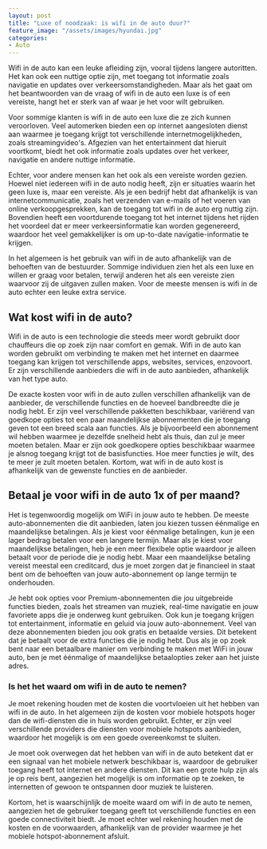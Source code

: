 ```yaml
---
layout: post
title: "Luxe of noodzaak: is wifi in de auto duur?"
feature_image: "/assets/images/hyundai.jpg"
categories:
- Auto
---
```


Wifi in de auto kan een leuke afleiding zijn, vooral tijdens langere autoritten. Het kan ook een nuttige optie zijn, met toegang tot informatie zoals navigatie en updates over verkeersomstandigheden. Maar als het gaat om het beantwoorden van de vraag of wifi in de auto een luxe is of een vereiste, hangt het er sterk van af waar je het voor wilt gebruiken.

Voor sommige klanten is wifi in de auto een luxe die ze zich kunnen veroorloven. Veel automerken bieden een op internet aangesloten dienst aan waarmee je toegang krijgt tot verschillende internetmogelijkheden, zoals streamingvideo's. Afgezien van het entertainment dat hieruit voortkomt, biedt het ook informatie zoals updates over het verkeer, navigatie en andere nuttige informatie.

Echter, voor andere mensen kan het ook als een vereiste worden gezien. Hoewel niet iedereen wifi in de auto nodig heeft, zijn er situaties waarin het geen luxe is, maar een vereiste. Als je een bedrijf hebt dat afhankelijk is van internetcommunicatie, zoals het verzenden van e-mails of het voeren van online verkoopgesprekken, kan de toegang tot wifi in de auto erg nuttig zijn. Bovendien heeft een voortdurende toegang tot het internet tijdens het rijden het voordeel dat er meer verkeersinformatie kan worden gegenereerd, waardoor het veel gemakkelijker is om up-to-date navigatie-informatie te krijgen.

In het algemeen is het gebruik van wifi in de auto afhankelijk van de behoeften van de bestuurder. Sommige individuen zien het als een luxe en willen er graag voor betalen, terwijl anderen het als een vereiste zien waarvoor zij de uitgaven zullen maken. Voor de meeste mensen is wifi in de auto echter een leuke extra service.

## Wat kost wifi in de auto?

Wifi in de auto is een technologie die steeds meer wordt gebruikt door chauffeurs die op zoek zijn naar comfort en gemak. Wifi in de auto kan worden gebruikt om verbinding te maken met het internet en daarmee toegang kan krijgen tot verschillende apps, websites, services, enzovoort. Er zijn verschillende aanbieders die wifi in de auto aanbieden, afhankelijk van het type auto.

De exacte kosten voor wifi in de auto zullen verschillen afhankelijk van de aanbieder, de verschillende functies en de hoeveel bandbreedte die je nodig hebt. Er zijn veel verschillende pakketten beschikbaar, variërend van goedkope opties tot een paar maandelijkse abonnementen die je toegang geven tot een breed scala aan functies. Als je bijvoorbeeld een abonnement wil hebben waarmee je dezelfde snelheid hebt als thuis, dan zul je meer moeten betalen. Maar er zijn ook goedkopere opties beschikbaar waarmee je alsnog toegang krijgt tot de basisfuncties. Hoe meer functies je wilt, des te meer je zult moeten betalen. Kortom, wat wifi in de auto kost is afhankelijk van de gewenste functies en de aanbieder.

## Betaal je voor wifi in de auto 1x of per maand?

Het is tegenwoordig mogelijk om WiFi in jouw auto te hebben. De meeste auto-abonnementen die dit aanbieden, laten jou kiezen tussen éénmalige en maandelijkse betalingen. Als je kiest voor éénmalige betalingen, kun je een lager bedrag betalen voor een langere termijn. Maar als je kiest voor maandelijkse betalingen, heb je een meer flexibele optie waardoor je alleen betaalt voor de periode die je nodig hebt. Maar een maandelijkse betaling vereist meestal een creditcard, dus je moet zorgen dat je financieel in staat bent om de behoeften van jouw auto-abonnement op lange termijn te onderhouden.

Je hebt ook opties voor Premium-abonnementen die jou uitgebreide functies bieden, zoals het streamen van muziek, real-time navigatie en jouw favoriete apps die je onderweg kunt gebruiken. Ook kun je toegang krijgen tot entertainment, informatie en geluid via jouw auto-abonnement. Veel van deze abonnementen bieden jou ook gratis en betaalde versies. Dit betekent dat je betaalt voor de extra functies die je nodig hebt. Dus als je op zoek bent naar een betaalbare manier om verbinding te maken met WiFi in jouw auto, ben je met éénmalige of maandelijkse betaalopties zeker aan het juiste adres.

### Is het het waard om wifi in de auto te nemen?

Je moet rekening houden met de kosten die voortvloeien uit het hebben van wifi in de auto. In het algemeen zijn de kosten voor mobiele hotspots hoger dan de wifi-diensten die in huis worden gebruikt. Echter, er zijn veel verschillende providers die diensten voor mobiele hotspots aanbieden, waardoor het mogelijk is om een goede overeenkomst te sluiten.

Je moet ook overwegen dat het hebben van wifi in de auto betekent dat er een signaal van het mobiele netwerk beschikbaar is, waardoor de gebruiker toegang heeft tot internet en andere diensten. Dit kan een grote hulp zijn als je op reis bent, aangezien het mogelijk is om informatie op te zoeken, te internetten of gewoon te ontspannen door muziek te luisteren.

Kortom, het is waarschijnlijk de moeite waard om wifi in de auto te nemen, aangezien het de gebruiker toegang geeft tot verschillende functies en een goede connectiviteit biedt. Je moet echter wel rekening houden met de kosten en de voorwaarden, afhankelijk van de provider waarmee je het mobiele hotspot-abonnement afsluit.